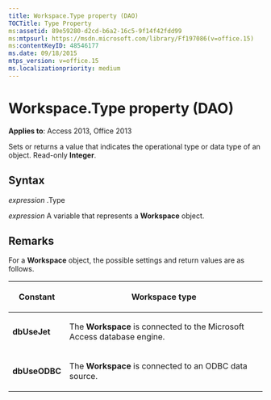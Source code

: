 ```yaml
---
title: Workspace.Type property (DAO)
TOCTitle: Type Property
ms:assetid: 89e59280-d2cd-b6a2-16c5-9f14f42fdd99
ms:mtpsurl: https://msdn.microsoft.com/library/Ff197086(v=office.15)
ms:contentKeyID: 48546177
ms.date: 09/18/2015
mtps_version: v=office.15
ms.localizationpriority: medium
---
```


# Workspace.Type property (DAO)


**Applies to**: Access 2013, Office 2013

Sets or returns a value that indicates the operational type or data type of an object. Read-only **Integer**.

## Syntax

*expression* .Type

*expression* A variable that represents a **Workspace** object.

## Remarks

For a **Workspace** object, the possible settings and return values are as follows.

<table>
<colgroup>
<col />
<col />
</colgroup>
<thead>
<tr class="header">
<th><p>Constant</p></th>
<th><p>Workspace type</p></th>
</tr>
</thead>
<tbody>
<tr class="odd">
<td><p><strong>dbUseJet</strong></p></td>
<td><p>The <strong>Workspace</strong> is connected to the Microsoft Access database engine.</p></td>
</tr>
<tr class="even">
<td><p><strong>dbUseODBC</strong></p></td>
<td><p>The <strong>Workspace</strong> is connected to an ODBC data source.</p></td>
</tr>
</tbody>
</table>

